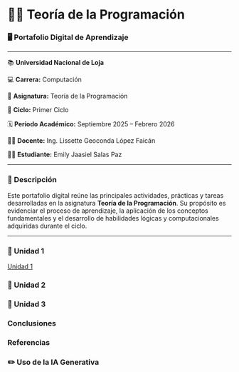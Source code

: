# 🧑‍💻 Teoría de la Programación

### 🖥️ Portafolio Digital de Aprendizaje

---

📚 **Universidad Nacional de Loja**  

💻 **Carrera:** Computación  

📘 **Asignatura:** Teoría de la Programación  

🏫 **Ciclo:** Primer Ciclo  

🗓️ **Período Académico:** Septiembre 2025 – Febrero 2026  

👩‍🏫 **Docente:** Ing. Lissette Geoconda López Faicán  

👩‍💻 **Estudiante:** Emily Jaasiel Salas Paz  

---

### 📝 Descripción
Este portafolio digital reúne las principales actividades, prácticas y tareas desarrolladas en la asignatura **Teoría de la Programación**. Su propósito es evidenciar el proceso de aprendizaje, la aplicación de los conceptos fundamentales y el desarrollo de habilidades lógicas y computacionales adquiridas durante el ciclo.

---

### 📒 Unidad 1
[Unidad 1](Unidad1.md)
### 📒 Unidad 2
### 📒 Unidad 3
### Conclusiones
### Referencias
### ✏️ Uso de la IA Generativa
